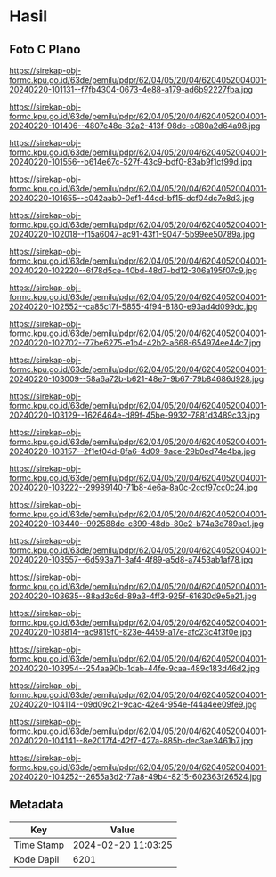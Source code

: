 # Hasil

## Foto C Plano

https://sirekap-obj-formc.kpu.go.id/63de/pemilu/pdpr/62/04/05/20/04/6204052004001-20240220-101131--f7fb4304-0673-4e88-a179-ad6b92227fba.jpg

https://sirekap-obj-formc.kpu.go.id/63de/pemilu/pdpr/62/04/05/20/04/6204052004001-20240220-101406--4807e48e-32a2-413f-98de-e080a2d64a98.jpg

https://sirekap-obj-formc.kpu.go.id/63de/pemilu/pdpr/62/04/05/20/04/6204052004001-20240220-101556--b614e67c-527f-43c9-bdf0-83ab9f1cf99d.jpg

https://sirekap-obj-formc.kpu.go.id/63de/pemilu/pdpr/62/04/05/20/04/6204052004001-20240220-101655--c042aab0-0ef1-44cd-bf15-dcf04dc7e8d3.jpg

https://sirekap-obj-formc.kpu.go.id/63de/pemilu/pdpr/62/04/05/20/04/6204052004001-20240220-102018--f15a6047-ac91-43f1-9047-5b99ee50789a.jpg

https://sirekap-obj-formc.kpu.go.id/63de/pemilu/pdpr/62/04/05/20/04/6204052004001-20240220-102220--6f78d5ce-40bd-48d7-bd12-306a195f07c9.jpg

https://sirekap-obj-formc.kpu.go.id/63de/pemilu/pdpr/62/04/05/20/04/6204052004001-20240220-102552--ca85c17f-5855-4f94-8180-e93ad4d099dc.jpg

https://sirekap-obj-formc.kpu.go.id/63de/pemilu/pdpr/62/04/05/20/04/6204052004001-20240220-102702--77be6275-e1b4-42b2-a668-654974ee44c7.jpg

https://sirekap-obj-formc.kpu.go.id/63de/pemilu/pdpr/62/04/05/20/04/6204052004001-20240220-103009--58a6a72b-b621-48e7-9b67-79b84686d928.jpg

https://sirekap-obj-formc.kpu.go.id/63de/pemilu/pdpr/62/04/05/20/04/6204052004001-20240220-103129--1626464e-d89f-45be-9932-7881d3489c33.jpg

https://sirekap-obj-formc.kpu.go.id/63de/pemilu/pdpr/62/04/05/20/04/6204052004001-20240220-103157--2f1ef04d-8fa6-4d09-9ace-29b0ed74e4ba.jpg

https://sirekap-obj-formc.kpu.go.id/63de/pemilu/pdpr/62/04/05/20/04/6204052004001-20240220-103222--29989140-71b8-4e6a-8a0c-2ccf97cc0c24.jpg

https://sirekap-obj-formc.kpu.go.id/63de/pemilu/pdpr/62/04/05/20/04/6204052004001-20240220-103440--992588dc-c399-48db-80e2-b74a3d789ae1.jpg

https://sirekap-obj-formc.kpu.go.id/63de/pemilu/pdpr/62/04/05/20/04/6204052004001-20240220-103557--6d593a71-3af4-4f89-a5d8-a7453ab1af78.jpg

https://sirekap-obj-formc.kpu.go.id/63de/pemilu/pdpr/62/04/05/20/04/6204052004001-20240220-103635--88ad3c6d-89a3-4ff3-925f-61630d9e5e21.jpg

https://sirekap-obj-formc.kpu.go.id/63de/pemilu/pdpr/62/04/05/20/04/6204052004001-20240220-103814--ac9819f0-823e-4459-a17e-afc23c4f3f0e.jpg

https://sirekap-obj-formc.kpu.go.id/63de/pemilu/pdpr/62/04/05/20/04/6204052004001-20240220-103954--254aa90b-1dab-44fe-9caa-489c183d46d2.jpg

https://sirekap-obj-formc.kpu.go.id/63de/pemilu/pdpr/62/04/05/20/04/6204052004001-20240220-104114--09d09c21-9cac-42e4-954e-f44a4ee09fe9.jpg

https://sirekap-obj-formc.kpu.go.id/63de/pemilu/pdpr/62/04/05/20/04/6204052004001-20240220-104141--8e2017f4-42f7-427a-885b-dec3ae3461b7.jpg

https://sirekap-obj-formc.kpu.go.id/63de/pemilu/pdpr/62/04/05/20/04/6204052004001-20240220-104252--2655a3d2-77a8-49b4-8215-602363f26524.jpg


## Metadata

| Key        | Value               |
| ---------- | ------------------- |
| Time Stamp | 2024-02-20 11:03:25 |
| Kode Dapil | 6201                |



